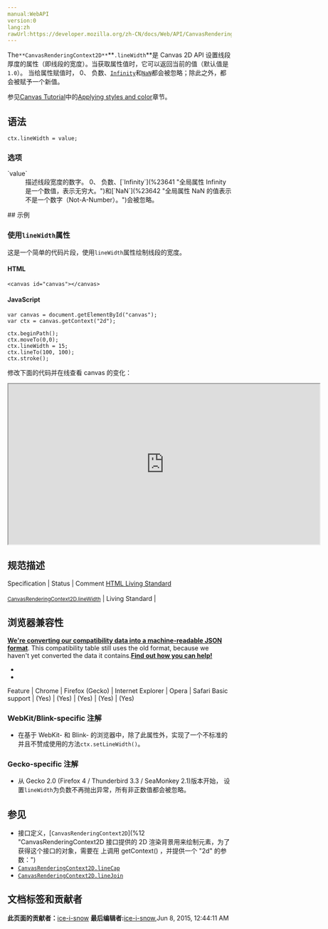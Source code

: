 ```yaml
---
manual:WebAPI
version:0
lang:zh
rawUrl:https://developer.mozilla.org/zh-CN/docs/Web/API/CanvasRenderingContext2D/lineWidth
---
```






The`**CanvasRenderingContext2D**`**`.lineWidth`**是 Canvas 2D API 设置线段厚度的属性（即线段的宽度）。当获取属性值时，它可以返回当前的值（默认值是`1.0`）。 当给属性赋值时， 0、 负数、[`Infinity`](%23641 "全局属性 Infinity 是一个数值，表示无穷大。")和[`NaN`](%23642 "全局属性 NaN 的值表示不是一个数字（Not-A-Number）。")都会被忽略；除此之外，都会被赋予一个新值。



参见[Canvas Tutorial](%23643 "")中的[Applying styles and color](%423 "")章节。


## 语法<a name="语法"></a>

```
ctx.lineWidth = value;
```

### 选项<a name="选项"></a>
<dl><dt id=''>`value`</dt><dd>描述线段宽度的数字。 0、 负数、[`Infinity`](%23641 "全局属性 Infinity 是一个数值，表示无穷大。")和[`NaN`](%23642 "全局属性 NaN 的值表示不是一个数字（Not-A-Number）。")会被忽略。</dd></dl>
## 示例<a name="示例"></a>

### 使用`lineWidth`属性<a name="Using_the_lineWidth_property"></a>


这是一个简单的代码片段，使用`lineWidth`属性绘制线段的宽度。


#### HTML<a name="HTML"></a>

```
<canvas id="canvas"></canvas>
```

#### JavaScript<a name="JavaScript"></a>

```
var canvas = document.getElementById("canvas");
var ctx = canvas.getContext("2d");

ctx.beginPath();
ctx.moveTo(0,0);
ctx.lineWidth = 15;
ctx.lineTo(100, 100);
ctx.stroke(); 

```


修改下面的代码并在线查看 canvas 的变化：



<iframe src='https://mdn.mozillademos.org/zh-CN/docs/Web/API/CanvasRenderingContext2D/lineWidth$samples/Playable_code?revision=813503' width='700' height='360'></iframe>



## 规范描述<a name="规范描述"></a>
Specification | Status | Comment 
[HTML Living Standard<br></br><small>CanvasRenderingContext2D.lineWidth</small>](%23644 "") | Living Standard |  


## 浏览器兼容性<a name="浏览器兼容性"></a>


**[We&#39;re converting our compatibility data into a machine-readable JSON format](%3344 "")**. This compatibility table still uses the old format, because we haven&#39;t yet converted the data it contains.**[Find out how you can help!](%3392 "")**


* 
* 
Feature | Chrome | Firefox (Gecko) | Internet Explorer | Opera | Safari 
Basic support | (Yes) | (Yes) | (Yes) | (Yes) | (Yes) 




### WebKit/Blink-specific 注解<a name="WebKitBlink-specific_注解"></a>

* 在基于 WebKit- 和 Blink- 的浏览器中，除了此属性外，实现了一个不标准的并且不赞成使用的方法`ctx.setLineWidth()`。

### Gecko-specific 注解<a name="Gecko-specific_注解"></a>

* 从 Gecko 2.0 (Firefox 4 / Thunderbird 3.3 / SeaMonkey 2.1)版本开始， 设置`lineWidth`为负数不再抛出异常，所有非正数值都会被忽略。

## 参见<a name="参见"></a>

* 接口定义，[`CanvasRenderingContext2D`](%12 "CanvasRenderingContext2D 接口提供的 2D 渲染背景用来绘制<canvas>元素，为了获得这个接口的对象，需要在 <canvas> 上调用 getContext() ，并提供一个 "2d" 的参数：")
* [`CanvasRenderingContext2D.lineCap`](%239 "CanvasRenderingContext2D.lineCap 是 Canvas 2D API 指定如何绘制每一条线段末端的属性。有3个可能的值，分别是：butt, round and square。默认值是 butt。")
* [`CanvasRenderingContext2D.lineJoin`](%240 "CanvasRenderingContext2D.lineJoin 是 Canvas 2D API 用来设置2个长度不为0的相连部分（线段，圆弧，曲线）如何连接在一起的属性（长度为0的变形部分，其指定的末端和控制点在同一位置，会被忽略）。")



## 文档标签和贡献者
**此页面的贡献者：**[ice-i-snow](%4741 "")
**最后编辑者:**[ice-i-snow](%4741 ""),<time>Jun 8, 2015, 12:44:11 AM</time>


